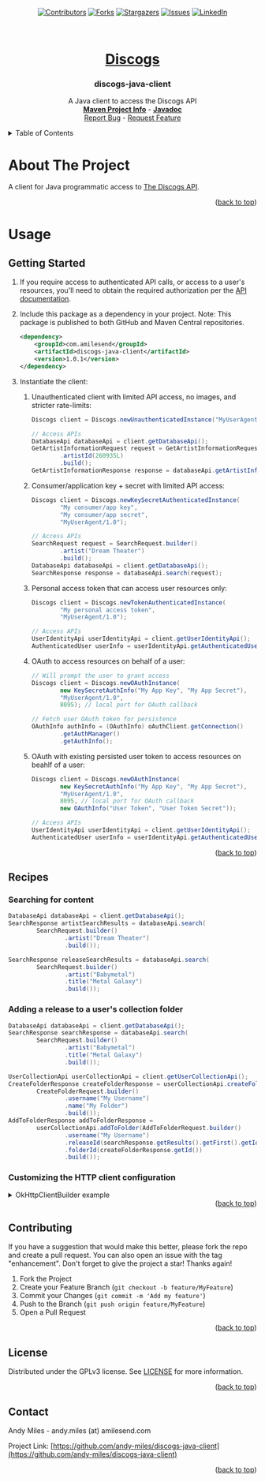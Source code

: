 <a name="readme-top"></a>
<!-- Template Credit: Othneil Drew (https://github.com/othneildrew),
                      https://github.com/othneildrew/Best-README-Template/tree/master -->
<!-- PROJECT SHIELDS -->
<div align="center">

[![Contributors][contributors-shield]][contributors-url]
[![Forks][forks-shield]][forks-url]
[![Stargazers][stars-shield]][stars-url]
[![Issues][issues-shield]][issues-url]
[![LinkedIn][linkedin-shield]][linkedin-url]

</div>

<!-- PROJECT LOGO -->
<br />
<div align="center">
  <a href="https://www.discogs.com/">
    <h1>Discogs</h1>
  </a>
  <h3 align="center">discogs-java-client</h3>

  <p align="center">
    A Java client to access the Discogs API
    <br />
    <a href="https://www.amilesend.com/discogs-java-client"><strong>Maven Project Info</strong></a>
    -
    <a href="https://www.amilesend.com/discogs-java-client/apidocs/index.html"><strong>Javadoc</strong></a>
    <br />
    <a href="https://github.com/andy-miles/discogs-java-client/issues">Report Bug</a>
    -
    <a href="https://github.com/andy-miles/discogs-java-client/issues">Request Feature</a>
  </p>
</div>


<!-- TABLE OF CONTENTS -->
<details>
  <summary>Table of Contents</summary>
  <ol>
    <li>
      <a href="#usage">Usage</a>
      <ul>
        <li><a href="#getting-started">Getting Started</a></li>
        <li><a href="#recipes">Recipes</a></li>
      </ul>
    </li>
    <li><a href="#contributing">Contributing</a></li>
    <li><a href="#license">License</a></li>
    <li><a href="#contact">Contact</a></li>
  </ol>
</details>

<!-- ABOUT THE PROJECT -->
# About The Project

A client for Java programmatic access to [The Discogs API](https://www.discogs.com/developers).

<div align="right">(<a href="#readme-top">back to top</a>)</div>

<a name="usage"></a>
# Usage
<a name="getting-started"></a>
## Getting Started

1. If you require access to authenticated API calls, or access to a user's resources, you'll need to obtain 
   the required authorization per the [API documentation](https://www.discogs.com/developers#page:authentication,header:authentication-discogs-auth-flow).
2. Include this package as a dependency in your project. Note: This package is published to both
   GitHub and Maven Central repositories.

   ```xml
   <dependency>
       <groupId>com.amilesend</groupId>
       <artifactId>discogs-java-client</artifactId>
       <version>1.0.1</version>
   </dependency>
   ```
3. Instantiate the client:
   1. Unauthenticated client with limited API access, no images, and stricter rate-limits:
      ```java
      Discogs client = Discogs.newUnauthenticatedInstance("MyUserAgent/1.0");
      
      // Access APIs
      DatabaseApi databaseApi = client.getDatabaseApi();
      GetArtistInformationRequest request = GetArtistInformationRequest.builder()
              .artistId(260935L)
              .build();
      GetArtistInformationResponse response = databaseApi.getArtistInformation(request);
      ```
   2. Consumer/application key + secret with limited API access:
      ```java
      Discogs client = Discogs.newKeySecretAuthenticatedInstance(
              "My consumer/app key",
              "My consumer/app secret", 
              "MyUserAgent/1.0");
      
      // Access APIs
      SearchRequest request = SearchRequest.builder()
              .artist("Dream Theater")
              .build();
      DatabaseApi databaseApi = client.getDatabaseApi();
      SearchResponse response = databaseApi.search(request);
      ```
   3. Personal access token that can access user resources only:
      ```java
      Discogs client = Discogs.newTokenAuthenticatedInstance(
              "My personal access token",
              "MyUserAgent/1.0");
      
      // Access APIs
      UserIdentityApi userIdentityApi = client.getUserIdentityApi();
      AuthenticatedUser userInfo = userIdentityApi.getAuthenticatedUser();
      ```
   4. OAuth to access resources on behalf of a user:
      ```java
      // Will prompt the user to grant access
      Discogs client = Discogs.newOAuthInstance(
              new KeySecretAuthInfo("My App Key", "My App Secret"),
              "MyUserAgent/1.0",
              8095); // local port for OAuth callback
      
      // Fetch user OAuth token for persistence
      OAuthInfo authInfo = (OAuthInfo) oAuthClient.getConnection()
              .getAuthManager()
              .getAuthInfo();
      ```
   5. OAuth with existing persisted user token to access resources on beahlf of a user:
      ```java
      Discogs client = Discogs.newOAuthInstance(
              new KeySecretAuthInfo("My App Key", "My App Secret"),
              "MyUserAgent/1.0",
              8095, // local port for OAuth callback
              new OAuthInfo("User Token", "User Token Secret"));
      
      // Access APIs
      UserIdentityApi userIdentityApi = client.getUserIdentityApi();
      AuthenticatedUser userInfo = userIdentityApi.getAuthenticatedUser();
      ```

<div align="right">(<a href="#readme-top">back to top</a>)</div>

<a name="recipes"></a>
## Recipes
### Searching for content
```java
DatabaseApi databaseApi = client.getDatabaseApi();
SearchResponse artistSearchResults = databaseApi.search(
        SearchRequest.builder()
                .artist("Dream Theater")
                .build());

SearchResponse releaseSearchResults = databaseApi.search(
        SearchRequest.builder()
                .artist("Babymetal")
                .title("Metal Galaxy")
                .build());
```

### Adding a release to a user's collection folder
```java
DatabaseApi databaseApi = client.getDatabaseApi();
SearchResponse searchResponse = databaseApi.search(
        SearchRequest.builder()
                .artist("Babymetal")
                .title("Metal Galaxy")
                .build());

UserCollectionApi userCollectionApi = client.getUserCollectionApi();
CreateFolderResponse createFolderResponse = userCollectionApi.createFolder(
        CreateFolderRequest.builder()
                .username("My Username")
                .name("My Folder")
                .build());
AddToFolderResponse addToFolderResponse =
        userCollectionApi.addToFolder(AddToFolderRequest.builder()
                .username("My Username")
                .releaseId(searchResponse.getResults().getFirst().getId())
                .folderId(createFolderResponse.getId())
                .build());
```

### Customizing the HTTP client configuration

<details>
<summary>OkHttpClientBuilder example</summary>

If your use-case requires configuring the underlying <code>OkHttpClient</code> instance (e.g., configuring your own
SSL cert verification, proxy, and/or connection timeouts), you can configure the client with the provided
[OkHttpClientBuilder](https://github.com/andy-miles/discogs-java-client/blob/main/src/main/java/com/amilesend/omdb/client/connection/http/OkHttpClientBuilder.java),
or alternatively with [OkHttp's builder](https://square.github.io/okhttp/4.x/okhttp/okhttp3/-ok-http-client/).

```java
OkHttpClient httpClient = OkHttpClientBuilder.builder()
        .trustManager(myX509TrustManager) // Custom trust manager for self/internally signed SSL/TLS certs
        .hostnameVerifier(myHostnameVerifier) // Custom hostname verification for SSL/TLS endpoints
        .proxy(myProxy, myProxyUsername, myProxyPassword) // Proxy config
        .connectTimeout(8000L) // connection timeout in milliseconds
        .readTimeout(5000L) // read timeout in milliseconds
        .writeTimeout(5000L) // write timeout in milliseconds
        .build();
DiscogsConnectionBuilder connection = new DiscogsConnectionBuilder()
        .httpClient(httpClient)
        .authManager(new AuthManagerFactory().newUnauthenticatedAuthManager())
        .gsonFactory(new GsonFactory())
        .isGzipContentEncodingEnabled(true)
        .userAgent("MyUserAgent/1.0")
        .build();

Discogs client = new Discogs(connection);
```

</details>


<div align="right">(<a href="#readme-top">back to top</a>)</div>

<!-- CONTRIBUTING -->
## Contributing

If you have a suggestion that would make this better, please fork the repo and create a pull request. You can also open an issue with the tag "enhancement".
Don't forget to give the project a star! Thanks again!

1. Fork the Project
2. Create your Feature Branch (`git checkout -b feature/MyFeature`)
3. Commit your Changes (`git commit -m 'Add my feature'`)
4. Push to the Branch (`git push origin feature/MyFeature`)
5. Open a Pull Request

<div align="right">(<a href="#readme-top">back to top</a>)</div>

<!-- LICENSE -->
## License

Distributed under the GPLv3 license. See [LICENSE](https://github.com/andy-miles/discogs-java-client/blob/main/LICENSE) for more information.

<div align="right">(<a href="#readme-top">back to top</a>)</div>


<!-- CONTACT -->
## Contact

Andy Miles - andy.miles (at) amilesend.com

Project Link: [https://github.com/andy-miles/discogs-java-client](https://github.com/andy-miles/discogs-java-client)

<div align="right">(<a href="#readme-top">back to top</a>)</div>


<!-- MARKDOWN LINKS & IMAGES -->
<!-- https://www.markdownguide.org/basic-syntax/#reference-style-links -->
<!-- MARKDOWN LINKS & IMAGES -->
<!-- https://www.markdownguide.org/basic-syntax/#reference-style-links -->
[contributors-shield]: https://img.shields.io/github/contributors/andy-miles/discogs-java-client.svg?style=for-the-badge
[contributors-url]: https://github.com/andy-miles/discogs-java-client/graphs/contributors
[forks-shield]: https://img.shields.io/github/forks/andy-miles/discogs-java-client.svg?style=for-the-badge
[forks-url]: https://github.com/andy-miles/discogs-java-client/network/members
[stars-shield]: https://img.shields.io/github/stars/andy-miles/discogs-java-client.svg?style=for-the-badge
[stars-url]: https://github.com/andy-miles/discogs-java-client/stargazers
[issues-shield]: https://img.shields.io/github/issues/andy-miles/discogs-java-client.svg?style=for-the-badge
[issues-url]: https://github.com/andy-miles/discogs-java-client/issues
[license-shield]: https://img.shields.io/github/license/andy-miles/discogs-java-client.svg?style=for-the-badge
[license-url]: https://github.com/andy-miles/discogs-java-client/blob/master/LICENSE.txt
[linkedin-shield]: https://img.shields.io/badge/-LinkedIn-black.svg?style=for-the-badge&logo=linkedin&colorB=555
[linkedin-url]: https://www.linkedin.com/in/andy-miles
[product-screenshot]: images/screenshot.png
[Next.js]: https://img.shields.io/badge/next.js-000000?style=for-the-badge&logo=nextdotjs&logoColor=white
[Next-url]: https://nextjs.org/
[React.js]: https://img.shields.io/badge/React-20232A?style=for-the-badge&logo=react&logoColor=61DAFB
[React-url]: https://reactjs.org/
[Vue.js]: https://img.shields.io/badge/Vue.js-35495E?style=for-the-badge&logo=vuedotjs&logoColor=4FC08D
[Vue-url]: https://vuejs.org/
[Angular.io]: https://img.shields.io/badge/Angular-DD0031?style=for-the-badge&logo=angular&logoColor=white
[Angular-url]: https://angular.io/
[Svelte.dev]: https://img.shields.io/badge/Svelte-4A4A55?style=for-the-badge&logo=svelte&logoColor=FF3E00
[Svelte-url]: https://svelte.dev/
[Laravel.com]: https://img.shields.io/badge/Laravel-FF2D20?style=for-the-badge&logo=laravel&logoColor=white
[Laravel-url]: https://laravel.com
[Bootstrap.com]: https://img.shields.io/badge/Bootstrap-563D7C?style=for-the-badge&logo=bootstrap&logoColor=white
[Bootstrap-url]: https://getbootstrap.com
[JQuery.com]: https://img.shields.io/badge/jQuery-0769AD?style=for-the-badge&logo=jquery&logoColor=white
[JQuery-url]: https://jquery.com 
